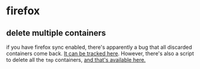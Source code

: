 # firefox

## delete multiple containers

if you have firefox sync enabled, there's apparently a  bug that all discarded containers come back. [It can be tracked here](https://github.com/stoically/temporary-containers/issues/371). However, there's also a script to delete all the `tmp` containers, [and that's available here.](https://github.com/stoically/temporary-containers/issues/371#issuecomment-1098679350)